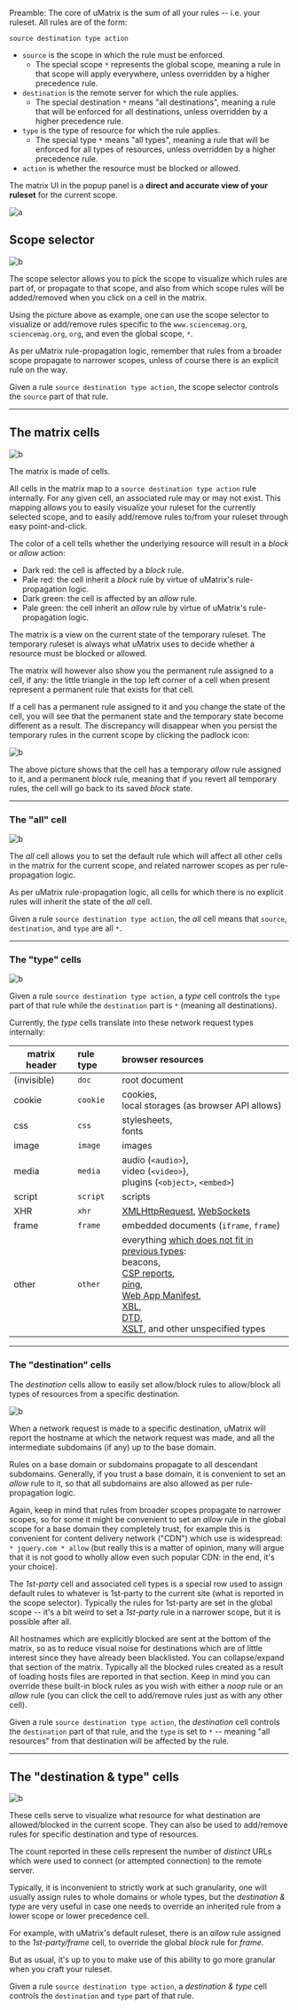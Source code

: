 Preamble: The core of uMatrix is the sum of all your rules -- i.e. your ruleset. All rules are of the form:

    source destination type action

- `source` is the scope in which the rule must be enforced.
    - The special scope `*` represents the global scope, meaning a rule in that scope will apply everywhere, unless overridden by a higher precedence rule.
- `destination` is the remote server for which the rule applies.
    - The special destination `*` means "all destinations", meaning a rule that will be enforced for all destinations, unless overridden by a higher precedence rule.
- `type` is the type of resource for which the rule applies.
    - The special type `*` means "all types", meaning a rule that will be enforced for all types of resources, unless overridden by a higher precedence rule.
- `action` is whether the resource must be blocked or allowed.

The matrix UI in the popup panel is a **direct and accurate view of your ruleset** for the current scope.

![a](https://user-images.githubusercontent.com/585534/33213085-ff74afd8-d0f3-11e7-8232-4c204925d274.png)

## Scope selector

![b](https://user-images.githubusercontent.com/585534/33210614-f90bb638-d0e8-11e7-8639-8566c3577cd3.png)

The scope selector allows you to pick the scope to visualize which rules are part of, or propagate to that scope, and also from which scope rules will be added/removed when you click on a cell in the matrix.

Using the picture above as example, one can use the scope selector to visualize or add/remove rules specific to the `www.sciencemag.org`, `sciencemag.org`, `org`, and even the global scope, `*`.

As per uMatrix rule-propagation logic, remember that rules from a broader scope propagate to narrower scopes, unless of course there is an explicit rule on the way.

Given a rule `source destination type action`, the scope selector controls the `source` part of that rule.

***

## The matrix cells

![b](https://user-images.githubusercontent.com/585534/33214668-e5e3fa68-d0fa-11e7-8c73-d703988b5855.png)

The matrix is made of cells.

All cells in the matrix map to a `source destination type action` rule internally. For any given cell, an associated  rule may or may not exist. This mapping allows you to easily visualize your ruleset for the currently selected scope, and to easily add/remove rules to/from your ruleset through easy point-and-click.

The color of a cell tells whether the underlying resource will result in a _block_ or _allow_ action:
- Dark red: the cell is affected by a _block_ rule.
- Pale red: the cell inherit a _block_ rule by virtue of uMatrix's rule-propagation logic.
- Dark green: the cell is affected by an _allow_ rule.
- Pale green: the cell inherit an _allow_ rule by virtue of uMatrix's rule-propagation logic.

The matrix is a view on the current state of the temporary ruleset. The temporary ruleset is always what uMatrix uses to decide whether a resource must be blocked or allowed.

The matrix will however also show you the permanent rule assigned to a cell, if any: the little triangle in the top left corner of a cell when present represent a permanent rule that exists for that cell.

If a cell has a permanent rule assigned to it and you change the state of the cell, you will see that the permanent state and the temporary state become different as a result. The discrepancy will disappear when you persist the temporary rules in the current scope by clicking the padlock icon:

![b](https://user-images.githubusercontent.com/585534/33215395-91e1dec8-d0fd-11e7-9bb0-3072920464f1.png)

The above picture shows that the cell has a temporary _allow_ rule assigned to it, and a permanent _block_ rule, meaning that if you revert all temporary rules, the cell will go back to its saved _block_ state.

***

### The "all" cell

![b](https://user-images.githubusercontent.com/585534/33210981-667e08d2-d0ea-11e7-8fb5-dc563916405e.png)

The _all_ cell allows you to set the default rule which will affect all other cells in the matrix for the current scope, and related narrower scopes as per rule-propagation logic.

As per uMatrix rule-propagation logic, all cells for which there is no explicit rules will inherit the state of the _all_ cell.

Given a rule `source destination type action`, the _all_ cell means that `source`, `destination`, and `type` are all `*`.

***

### The "type" cells

![b](https://user-images.githubusercontent.com/585534/33211240-a160542c-d0eb-11e7-99f3-c237113076b8.png)

Given a rule `source destination type action`, a _type_ cell controls the `type` part of that rule while the `destination` part is `*` (meaning all destinations).

Currently, the _type_ cells translate into these network request types internally:

| matrix header | rule type   | browser resources  |
| ------------- |:----------- |:------------------ |
| (invisible)   | `doc`       | root document      |
| cookie        | `cookie`    | cookies,<br>local storages (as browser API allows) |
| css           | `css`       | stylesheets,<br>fonts |
| image         | `image`     | images |
| media         | `media`     | audio (`<audio>`),<br>video (`<video>`),<br>plugins (`<object>`, `<embed>`) |
| script        | `script`    | scripts |
| XHR           | `xhr`       | [XMLHttpRequest](https://developer.mozilla.org/en-US/docs/Web/API/XMLHttpRequest), [WebSockets](https://developer.mozilla.org/en-US/docs/Web/API/WebSockets_API) |
| frame         | `frame`     | embedded documents (`iframe`, `frame`) |
| other         | `other`     | everything [which does not fit in previous types](https://developer.mozilla.org/en-US/Add-ons/WebExtensions/API/webRequest/ResourceType#):<br>beacons,<br>[CSP reports](https://developer.mozilla.org/en-US/docs/Web/HTTP/Headers/Content-Security-Policy/report-uri),<br>[ping](https://developer.mozilla.org/en-US/docs/Web/HTML/Element/a#attr-ping),<br>[Web App Manifest](https://developer.mozilla.org/en-US/docs/Web/Manifest),<br> [XBL](https://developer.mozilla.org/en-US/docs/Mozilla/Tech/XBL),<br> [DTD](https://developer.mozilla.org/en-US/docs/Glossary/DTD),<br>[XSLT](https://developer.mozilla.org/en-US/docs/Web/XSLT), and other unspecified types |

***

### The "destination" cells

The _destination_ cells allow to easily set allow/block rules to allow/block all types of resources from a specific destination.

![b](https://user-images.githubusercontent.com/585534/33212262-36b6cc32-d0f0-11e7-833c-ea316995a9a4.png)

When a network request is made to a specific destination, uMatrix will report the hostname at which the network request was made, and all the intermediate subdomains (if any) up to the base domain.

Rules on a base domain or subdomains propagate to all descendant subdomains. Generally, if you trust a base domain, it is convenient to set an _allow_ rule to it, so that all subdomains are also allowed as per rule-propagation logic.

Again, keep in mind that rules from broader scopes propagate to narrower scopes, so for some it might be convenient to set an _allow_ rule in the global scope for a base domain they completely trust, for example this is convenient for content delivery network ("CDN") which use is widespread: `* jquery.com * allow` (but really this is a matter of opinion, many will argue that it is not good to wholly allow even such popular CDN: in the end, it's your choice).

The _1st-party_ cell and associated cell types is a special row used to assign default rules to whatever is 1st-party to the current site (what is reported in the scope selector). Typically the rules for 1st-party are set in the global scope -- it's a bit weird to set a _1st-party_ rule in a narrower scope, but it is possible after all.

All hostnames which are explicitly blocked are sent at the bottom of the matrix, so as to reduce visual noise for destinations which are of little interest since they have already been blacklisted. You can collapse/expand that section of the matrix. Typically all the blocked rules created as a result of loading hosts files are reported in that section. Keep in mind you can override these built-in block rules as you wish with either a _noop_ rule or an _allow_ rule (you can click the cell to add/remove rules just as with any other cell).

Given a rule `source destination type action`, the _destination_ cell controls the `destination` part of that rule, and the `type` is set to `*` -- meaning "all resources" from that destination will be affected by the rule.

***

## The "destination & type" cells

![b](https://user-images.githubusercontent.com/585534/33214229-068bc20c-d0f9-11e7-8efa-d12d5d443d20.png)

These cells serve to visualize what resource for what destination are allowed/blocked in the current scope. They can also be used to add/remove rules for specific destination and type of resources.

The count reported in these cells represent the number of _distinct_ URLs which were used to connect (or attempted connection) to the remote server.

Typically, it is inconvenient to strictly work at such granularity, one will usually assign rules to whole domains or whole types, but the _destination & type_ are very useful in case one needs to override an inherited rule from a lower scope or lower precedence cell.

For example, with uMatrix's default ruleset, there is an _allow_ rule assigned to the _1st-party/frame_ cell, to override the global _block_ rule for _frame_.

But as usual, it's up to you to make use of this ability to go more granular when you craft your ruleset.

Given a rule `source destination type action`, a _destination & type_ cell controls the `destination` and `type` part of that rule.
